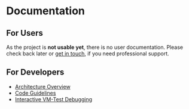 # Documentation

## For Users

As the project is **not usable yet**, there is no user
documentation. Please check back later or [get in
touch](https://cyberus-technology.de/en/contact), if you need
professional support.

## For Developers

- [Architecture Overview](./developers/architecture.md)
- [Code Guidelines](./developers/guidelines.md)
- [Interactive VM-Test Debugging](./developers/vmTest.md)
